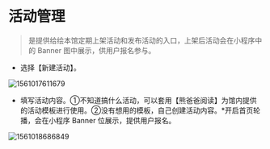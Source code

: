 # **活动管理**

> 是提供给绘本馆定期上架活动和发布活动的入口，上架后活动会在小程序中的 Banner 图中展示，供用户报名参与。

- 选择【新建活动】。

![1561017611679](C:\Users\Administrator\AppData\Roaming\Typora\typora-user-images\1561017611679.png)

- 填写活动内容。①不知道搞什么活动，可以套用【熊爸爸阅读】为馆内提供的活动模板进行使用。②没有想用的模板，自己创建活动内容。*开启首页轮播，会在小程序 Banner 位展示，提供用户报名。


![1561018686849](C:\Users\Administrator\AppData\Roaming\Typora\typora-user-images\1561018686849.png)
